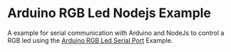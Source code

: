 # Arduino RGB Led Nodejs Example
A example for serial communication with Arduino and NodeJs to control a RGB led using the [Arduino RGB Led Serial Port](https://github.com/franciscodelahoz/Arduino_RGB_Led_Serial_Port) Example.
